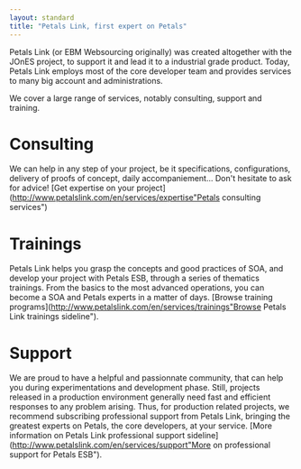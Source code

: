 ```yaml
---
layout: standard
title: "Petals Link, first expert on Petals"
--- 
```

Petals Link (or EBM Websourcing originally) was created altogether with the JOnES project, to support it and lead it to a industrial grade product.
Today, Petals Link employs most of the core developer team and provides services to many big account and administrations. 

We cover a large range of services, notably consulting, support and training.

# <a id="consulting"></a>Consulting
We can help in any step of your project, be it specifications, configurations, delivery of proofs of concept, daily accompaniement... Don't hesitate to ask for advice!
[Get expertise on your project](http://www.petalslink.com/en/services/expertise"Petals consulting services")

# <a id="trainings"></a>Trainings
Petals Link helps you grasp the concepts and good practices of SOA, and develop your project with Petals ESB, through a series of thematics trainings. From the basics to the most advanced operations, you can become a SOA and Petals experts in a matter of days.
[Browse training programs](http://www.petalslink.com/en/services/trainings"Browse Petals Link trainings sideline").

# <a id="support"></a>Support
We are proud to have a helpful and passionnate community, that can help you during experimentations and development phase. Still, projects released in a production environment generally need fast and efficient responses to any problem arising.
Thus, for production related projects, we recommend subscribing professional support from Petals Link, bringing the greatest experts on Petals, the core developers, at your service.
[More information on Petals Link professional support sideline](http://www.petalslink.com/en/services/support"More on professional support for Petals ESB").
